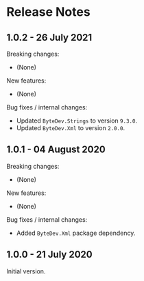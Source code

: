 # Release Notes

## 1.0.2 - 26 July 2021

Breaking changes:
- (None)

New features:
- (None)

Bug fixes / internal changes:
- Updated `ByteDev.Strings` to version `9.3.0`.
- Updated `ByteDev.Xml` to version `2.0.0`.

## 1.0.1 - 04 August 2020

Breaking changes:
- (None)

New features:
- (None)

Bug fixes / internal changes:
- Added `ByteDev.Xml` package dependency.

## 1.0.0 - 21 July 2020

Initial version.

